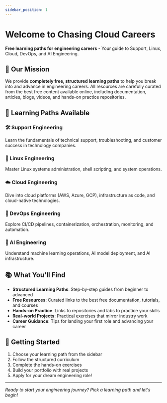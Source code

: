 ```yaml
---
sidebar_position: 1
---
```


# Welcome to Chasing Cloud Careers

**Free learning paths for engineering careers** - Your guide to Support, Linux, Cloud, DevOps, and AI Engineering.

## 🚀 Our Mission

We provide **completely free, structured learning paths** to help you break into and advance in engineering careers. All resources are carefully curated from the best free content available online, including documentation, articles, blogs, videos, and hands-on practice repositories.

## 🎯 Learning Paths Available

### 🛠️ Support Engineering
Learn the fundamentals of technical support, troubleshooting, and customer success in technology companies.

### 🐧 Linux Engineering
Master Linux systems administration, shell scripting, and system operations.

### ☁️ Cloud Engineering
Dive into cloud platforms (AWS, Azure, GCP), infrastructure as code, and cloud-native technologies.

### 🔄 DevOps Engineering
Explore CI/CD pipelines, containerization, orchestration, monitoring, and automation.

### 🤖 AI Engineering
Understand machine learning operations, AI model deployment, and AI infrastructure.

## 📚 What You'll Find

- **Structured Learning Paths**: Step-by-step guides from beginner to advanced
- **Free Resources**: Curated links to the best free documentation, tutorials, and courses
- **Hands-on Practice**: Links to repositories and labs to practice your skills
- **Real-world Projects**: Practical exercises that mirror industry work
- **Career Guidance**: Tips for landing your first role and advancing your career

## 🏁 Getting Started

1. Choose your learning path from the sidebar
2. Follow the structured curriculum
3. Complete the hands-on exercises
4. Build your portfolio with real projects
5. Apply for your dream engineering role!

---

*Ready to start your engineering journey? Pick a learning path and let's begin!*
